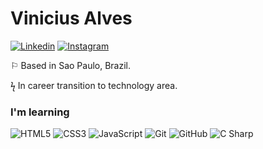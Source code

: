 # Vinicius Alves

[![Linkedin](https://img.shields.io/badge/-linkedin-05122A?style=flat&logo=linkedin)](https://www.linkedin.com/in/alvesvn/)
[![Instagram](https://img.shields.io/badge/-instagram-05122A?style=flat&logo=instagram)](https://www.instagram.com/alvezvini/)

⚐ Based in Sao Paulo, Brazil.

ϟ In career transition to technology area.

### I'm learning
![HTML5](https://img.shields.io/badge/-HTML5-05122A?style=flat&logo=html5)
![CSS3](https://img.shields.io/badge/-CSS3-05122A?style=flat&logo=css3)
![JavaScript](https://img.shields.io/badge/-JavaScript-05122A?style=flat&logo=javascript)
![Git](https://img.shields.io/badge/-Git-05122A?style=flat&logo=git)
![GitHub](https://img.shields.io/badge/-GitHub-05122A?style=flat&logo=github)
![C Sharp](https://img.shields.io/badge/-CSharp-05122A?style=flat&logo=csharp)


